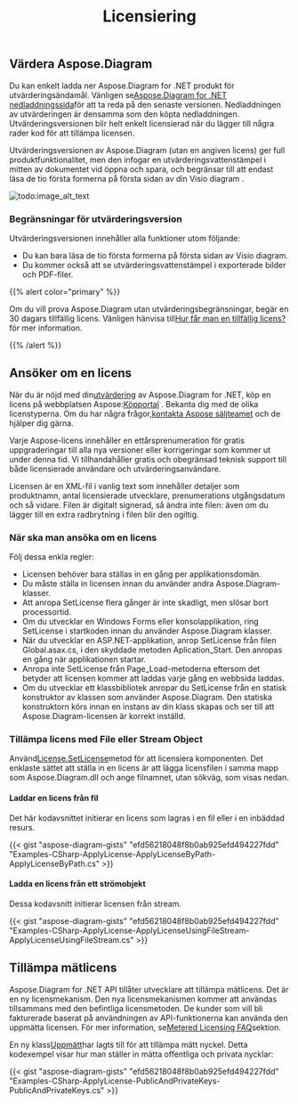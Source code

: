 ﻿---
title: Licensiering
type: docs
weight: 50
url: /sv/net/licensing/
description: Aspose. Diagram for .NET bjuder in sina kunder att få en klassisk licens och mätlicens. Samt använda en begränsad licens för att bättre utforska produkten.
---
## **Värdera Aspose.Diagram**
Du kan enkelt ladda ner Aspose.Diagram for .NET produkt för utvärderingsändamål. Vänligen se[Aspose.Diagram for .NET nedladdningssida](https://www.nuget.org/packages/Aspose.Diagram/)för att ta reda på den senaste versionen. Nedladdningen av utvärderingen är densamma som den köpta nedladdningen. Utvärderingsversionen blir helt enkelt licensierad när du lägger till några rader kod för att tillämpa licensen.

Utvärderingsversionen av Aspose.Diagram (utan en angiven licens) ger full produktfunktionalitet, men den infogar en utvärderingsvattenstämpel i mitten av dokumentet vid öppna och spara, och begränsar till att endast läsa de tio första formerna på första sidan av din Visio diagram .

![todo:image_alt_text](licensing_1.png)
### **Begränsningar för utvärderingsversion**
Utvärderingsversionen innehåller alla funktioner utom följande:

- Du kan bara läsa de tio första formerna på första sidan av Visio diagram.
- Du kommer också att se utvärderingsvattenstämpel i exporterade bilder och PDF-filer.

{{% alert color="primary" %}} 

 Om du vill prova Aspose.Diagram utan utvärderingsbegränsningar, begär en 30 dagars tillfällig licens. Vänligen hänvisa till[Hur får man en tillfällig licens?](https://purchase.aspose.com/temporary-license) för mer information.

{{% /alert %}} 
## **Ansöker om en licens**
När du är nöjd med din[utvärdering](https://downloads.aspose.com/diagram/net) av Aspose.Diagram for .NET, köp en licens på webbplatsen Aspose:[Köpportal](https://purchase.aspose.com/buy) . Bekanta dig med de olika licenstyperna. Om du har några frågor,[kontakta Aspose säljteamet](https://about.aspose.com/contact) och de hjälper dig gärna.

Varje Aspose-licens innehåller en ettårsprenumeration för gratis uppgraderingar till alla nya versioner eller korrigeringar som kommer ut under denna tid. Vi tillhandahåller gratis och obegränsad teknisk support till både licensierade användare och utvärderingsanvändare.

Licensen är en XML-fil i vanlig text som innehåller detaljer som produktnamn, antal licensierade utvecklare, prenumerations utgångsdatum och så vidare. Filen är digitalt signerad, så ändra inte filen: även om du lägger till en extra radbrytning i filen blir den ogiltig.
### **När ska man ansöka om en licens**
Följ dessa enkla regler:

- Licensen behöver bara ställas in en gång per applikationsdomän.
- Du måste ställa in licensen innan du använder andra Aspose.Diagram-klasser.
- Att anropa SetLicense flera gånger är inte skadligt, men slösar bort processortid.
- Om du utvecklar en Windows Forms eller konsolapplikation, ring SetLicense i startkoden innan du använder Aspose.Diagram klasser.
- När du utvecklar en ASP.NET-applikation, anrop SetLicense från filen Global.asax.cs, i den skyddade metoden Aplication_Start. Den anropas en gång när applikationen startar.
- Anropa inte SetLicense från Page_Load-metoderna eftersom det betyder att licensen kommer att laddas varje gång en webbsida laddas.
- Om du utvecklar ett klassbibliotek anropar du SetLicense från en statisk konstruktor av klassen som använder Aspose.Diagram. Den statiska konstruktorn körs innan en instans av din klass skapas och ser till att Aspose.Diagram-licensen är korrekt inställd.
### **Tillämpa licens med File eller Stream Object**
 Använd[License.SetLicense](https://reference.aspose.com/diagram/net/aspose.diagram/license)metod för att licensiera komponenten. Det enklaste sättet att ställa in en licens är att lägga licensfilen i samma mapp som Aspose.Diagram.dll och ange filnamnet, utan sökväg, som visas nedan.
#### **Laddar en licens från fil**
Det här kodavsnittet initierar en licens som lagras i en fil eller i en inbäddad resurs.

{{< gist "aspose-diagram-gists" "efd56218048f8b0ab925efd494227fdd" "Examples-CSharp-ApplyLicense-ApplyLicenseByPath-ApplyLicenseByPath.cs" >}}
#### **Ladda en licens från ett strömobjekt**
Dessa kodavsnitt initierar licensen från stream.

{{< gist "aspose-diagram-gists" "efd56218048f8b0ab925efd494227fdd" "Examples-CSharp-ApplyLicense-ApplyLicenseUsingFileStream-ApplyLicenseUsingFileStream.cs" >}}
## **Tillämpa mätlicens**
Aspose.Diagram for .NET API tillåter utvecklare att tillämpa mätlicens. Det är en ny licensmekanism. Den nya licensmekanismen kommer att användas tillsammans med den befintliga licensmetoden. De kunder som vill bli fakturerade baserat på användningen av API-funktionerna kan använda den uppmätta licensen. För mer information, se[Metered Licensing FAQ](https://purchase.aspose.com/faqs/licensing/metered)sektion.

En ny klass[Uppmätt](https://reference.aspose.com/diagram/net/aspose.diagram/metered)har lagts till för att tillämpa mätt nyckel. Detta kodexempel visar hur man ställer in mätta offentliga och privata nycklar:

{{< gist "aspose-diagram-gists" "efd56218048f8b0ab925efd494227fdd" "Examples-CSharp-ApplyLicense-PublicAndPrivateKeys-PublicAndPrivateKeys.cs" >}}
